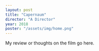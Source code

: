 ```yaml
---
layout: post
title: "Capernaum"
director: "A Director"
year: 2018
poster: "/assets/img/home.png"
---
```


My review or thoughts on the film go here.
